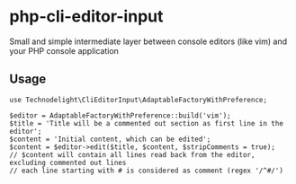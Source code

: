 # php-cli-editor-input
Small and simple intermediate layer between console editors (like vim) and your PHP console application

## Usage

```
use Technodelight\CliEditorInput\AdaptableFactoryWithPreference;

$editor = AdaptableFactoryWithPreference::build('vim');
$title = 'Title will be a commented out section as first line in the editor';
$content = 'Initial content, which can be edited';
$content = $editor->edit($title, $content, $stripComments = true);
// $content will contain all lines read back from the editor, excluding commented out lines
// each line starting with # is considered as comment (regex '/^#/')
```
